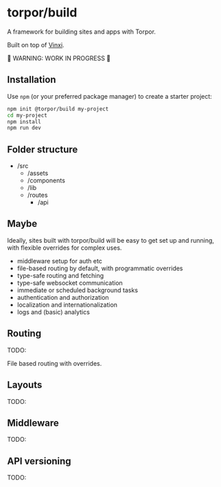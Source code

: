 # torpor/build

A framework for building sites and apps with Torpor.

Built on top of [Vinxi](https://github.com/nksaraf/vinxi).

🚧 WARNING: WORK IN PROGRESS 🚧

## Installation

Use `npm` (or your preferred package manager) to create a starter project:

```bash
npm init @torpor/build my-project
cd my-project
npm install
npm run dev
```

## Folder structure

- /src
  - /assets
  - /components
  - /lib
  - /routes
    - /api

## Maybe

Ideally, sites built with torpor/build will be easy to get set up and running, with flexible overrides for complex uses.

- middleware setup for auth etc
- file-based routing by default, with programmatic overrides
- type-safe routing and fetching
- type-safe websocket communication
- immediate or scheduled background tasks
- authentication and authorization
- localization and internationalization
- logs and (basic) analytics

## Routing

TODO:

File based routing with overrides.

## Layouts

TODO:

## Middleware

TODO:

## API versioning

TODO:
